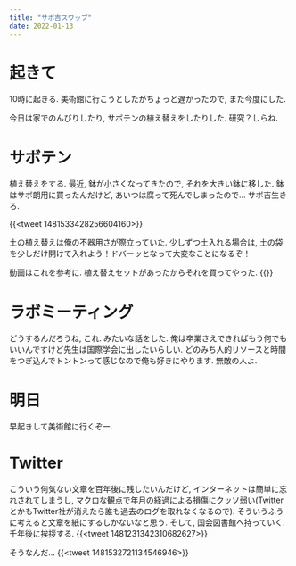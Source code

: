 ```yaml
---
title: "サボ吉スワップ"
date: 2022-01-13
---
```


# 起きて
10時に起きる. 美術館に行こうとしたがちょっと遅かったので, また今度にした.

今日は家でのんびりしたり, サボテンの植え替えをしたりした. 研究？しらね.

# サボテン
植え替えをする. 最近, 鉢が小さくなってきたので, それを大きい鉢に移した. 鉢はサボ朗用に買ったんだけど, あいつは腐って死んでしまったので... サボ吉生きろ.

{{<tweet 1481533428256604160>}}

土の植え替えは俺の不器用さが際立っていた. 少しずつ土入れる場合は, 土の袋を少しだけ開けて入れよう！ドバーッとなって大変なことになるぞ！

動画はこれを参考に. 植え替えセットがあったからそれを買ってやった.
{{<youtube EL5LAoFrZNA>}}

# ラボミーティング
どうするんだろうね, これ. みたいな話をした. 俺は卒業さえできればもう何でもいいんですけど先生は国際学会に出したいらしい. どのみち人的リソースと時間をつぎ込んでトントンって感じなので俺も好きにやります. 無敵の人よ.

# 明日
早起きして美術館に行くぞー.

# Twitter
こういう何気ない文章を百年後に残したいんだけど, インターネットは簡単に忘れされてしまうし, マクロな観点で年月の経過による損傷にクッソ弱い(TwitterとかもTwitter社が消えたら誰も過去のログを取れなくなるので). そういうふうに考えると文章を紙にするしかないなと思う. そして, 国会図書館へ持っていく. 千年後に挨拶する.
{{<tweet 1481231342310682627>}}

そうなんだ...
{{<tweet 1481532721134546946>}}